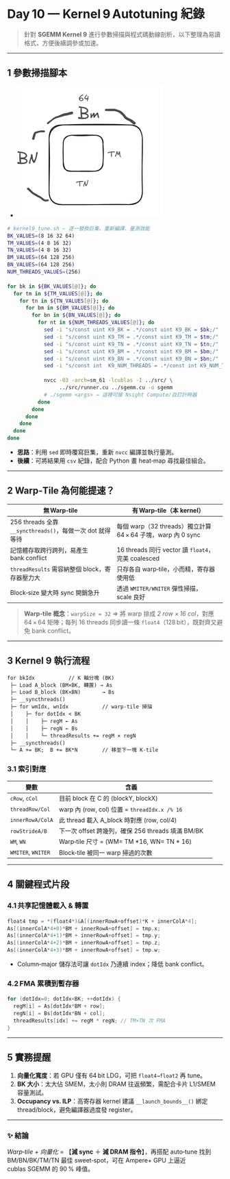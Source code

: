 # Day 10 — Kernel 9 Autotuning 紀錄

> 針對 **SGEMM Kernel 9** 進行參數掃描與程式碼動線剖析，以下整理為易讀格式，方便後續調參或加速。

---

## 1 參數掃描腳本
 - ![alt text](image.png)
```bash
# kernel9_tune.sh — 逐一替換巨集、重新編譯、量測效能
BK_VALUES=(8 16 32 64)
TM_VALUES=(4 8 16 32)
TN_VALUES=(4 8 16 32)
BM_VALUES=(64 128 256)
BN_VALUES=(64 128 256)
NUM_THREADS_VALUES=(256)

for bk in ${BK_VALUES[@]}; do
  for tm in ${TM_VALUES[@]}; do
    for tn in ${TN_VALUES[@]}; do
      for bm in ${BM_VALUES[@]}; do
        for bn in ${BN_VALUES[@]}; do
          for nt in ${NUM_THREADS_VALUES[@]}; do
            sed -i "s/const uint K9_BK = .*/const uint K9_BK = $bk;/"     $RUNNER
            sed -i "s/const uint K9_TM = .*/const uint K9_TM = $tm;/"     $RUNNER
            sed -i "s/const uint K9_TN = .*/const uint K9_TN = $tn;/"     $RUNNER
            sed -i "s/const uint K9_BM = .*/const uint K9_BM = $bm;/"     $RUNNER
            sed -i "s/const uint K9_BN = .*/const uint K9_BN = $bn;/"     $RUNNER
            sed -i "s/const int  K9_NUM_THREADS = .*/const int K9_NUM_THREADS = $nt;/" $KERNEL

            nvcc -O3 -arch=sm_61 -lcublas -I ../src/ \
                 ../src/runner.cu ../sgemm.cu -o sgemm
            # ./sgemm <args> → 這裡可接 Nsight Compute/自訂計時器
          done
        done
      done
    done
  done
done
```

* **思路**：利用 `sed` 即時覆寫巨集，重新 `nvcc` 編譯並執行量測。
* **後續**：可將結果用 `csv` 紀錄，配合 Python 畫 heat‑map 尋找最佳組合。

---

## 2 Warp‑Tile 為何能提速？

| 無 Warp‑tile                                    | 有 Warp‑tile（本 kernel）                            |
| ---------------------------------------------- | ------------------------------------------------ |
| 256 threads 全靠 `__syncthreads()`，每做一次 dot 就得等待 | 每個 warp（32 threads）獨立計算 64 × 64 子塊，warp 內 0 sync |
| 記憶體存取跨行跨列，易產生 bank conflict                    | 16 threads 同行 vector 讀 `float4`，完美 coalesced     |
| `threadResults` 需容納整個 block，寄存器壓力大             | 只存各自 warp‑tile，小而精，寄存器使用低                        |
| Block‑size 變大時 sync 開銷急升                       | 透過 `WMITER/WNITER` 彈性掃描，scale 良好                 |

> **Warp‑tile 概念**：`warpSize = 32` ⇒ 將 warp 排成 *2 row × 16 col*，對應 64 × 64 矩陣；每列 16 threads 同步讀一條 `float4`（128 bit），既對齊又避免 bank conflict。

---

## 3 Kernel 9 執行流程

```txt
for bkIdx           // K 軸分塊 (BK)
 ├─ Load A_block (BM×BK, 轉置) → As
 ├─ Load B_block (BK×BN)       → Bs
 ├─ __syncthreads()
 ├─ for wmIdx, wnIdx           // warp‑tile 掃描
 │    ├─ for dotIdx < BK
 │    │    ├─ regM ← As
 │    │    ├─ regN ← Bs
 │    │    └─ threadResults += regM × regN
 ├─ __syncthreads()
 └─ A += BK;  B += BK*N        // 移至下一塊 K‑tile
```

### 3.1 索引對應

| 變數                 | 含義                                         |            |
| ------------------ | ------------------------------------------ | ---------- |
| `cRow`, `cCol`     | 目前 block 在 C 的 (blockY, blockX)            |            |
| `threadRow/Col`    | warp 內 (row, col) 位置 = `threadIdx.x /% 16` |            |
| `innerRowA/ColA`   | 此 thread 載入 A\_block 時對應 (row, col/4)      |            |
| `rowStrideA/B`     | 下一次 offset 跨幾列，確保 256 threads 填滿 BM/BK     |            |
| `WM`, `WN`         | Warp‑tile 尺寸 = (WM= TM *16, WN= TN * 16)                       |  |
| `WMITER`, `WNITER` | Block‑tile 被同一 warp 掃過的次數                  |            |

---

## 4 關鍵程式片段

### 4.1 共享記憶體載入 & 轉置

```cpp
float4 tmp = *(float4*)&A[(innerRowA+offset)*K + innerColA*4];
As[(innerColA*4+0)*BM + innerRowA+offset] = tmp.x;
As[(innerColA*4+1)*BM + innerRowA+offset] = tmp.y;
As[(innerColA*4+2)*BM + innerRowA+offset] = tmp.z;
As[(innerColA*4+3)*BM + innerRowA+offset] = tmp.w;
```

* Column‑major 儲存法可讓 `dotIdx` 乃連續 index；降低 bank conflict。

### 4.2 FMA 累積到暫存器

```cpp
for (dotIdx=0; dotIdx<BK; ++dotIdx) {
  regM[i] = As[dotIdx*BM + row];
  regN[i] = Bs[dotIdx*BN + col];
  threadResults[idx] += regM * regN; // TM×TN 次 FMA
}
```

---

## 5 實務提醒

1. **向量化寬度**：若 GPU 僅有 64 bit LDG，可把 `float4→float2` 再 tune。
2. **BK 大小**：太大佔 SMEM，太小則 DRAM 往返頻繁，需配合卡片 L1/SMEM 容量測試。
3. **Occupancy vs. ILP**：高寄存器 kernel 建議 `__launch_bounds__()` 綁定 thread/block，避免編譯器過度發 register。

---

### ✨ 結論

*Warp‑tile + 向量化* = 【**減 sync** ＋ **減 DRAM 指令**】，再搭配 auto‑tune 找到 BM/BN/BK/TM/TN 最佳 sweet‑spot，可在 Ampere+ GPU 上逼近 cublas SGEMM 的 90 % 峰值。


